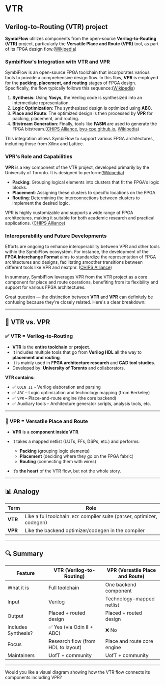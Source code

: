 # VTR


## **Verilog-to-Routing (VTR)** project

**SymbiFlow** utilizes components from the open-source **Verilog-to-Routing (VTR)** project, particularly the **Versatile Place and Route (VPR)** tool, as part of its FPGA design flow.([Wikipedia][1])

### SymbiFlow's Integration with VTR and VPR

SymbiFlow is an open-source FPGA toolchain that incorporates various tools to provide a comprehensive design flow. In this flow, **VPR** is employed for the **packing, placement, and routing** stages of FPGA design. Specifically, the flow typically follows this sequence:([Wikipedia][1])

1. **Synthesis**: Using **Yosys**, the Verilog code is synthesized into an intermediate representation.
2. **Logic Optimization**: The synthesized design is optimized using **ABC**.
3. **Place and Route**: The optimized design is then processed by **VPR** for packing, placement, and routing.
4. **Bitstream Generation**: Finally, tools like **FASM** are used to generate the FPGA bitstream.([CHIPS Alliance][2], [byu-cpe.github.io][3], [Wikipedia][1])

This integration allows SymbiFlow to support various FPGA architectures, including those from Xilinx and Lattice.&#x20;

### VPR's Role and Capabilities

**VPR** is a key component of the VTR project, developed primarily by the University of Toronto. It is designed to perform:([Wikipedia][1])

* **Packing**: Grouping logical elements into clusters that fit the FPGA's logic blocks.
* **Placement**: Assigning these clusters to specific locations on the FPGA.
* **Routing**: Determining the interconnections between clusters to implement the desired logic.

VPR is highly customizable and supports a wide range of FPGA architectures, making it suitable for both academic research and practical applications. ([CHIPS Alliance][2])

### Interoperability and Future Developments

Efforts are ongoing to enhance interoperability between VPR and other tools within the SymbiFlow ecosystem. For instance, the development of the **FPGA Interchange Format** aims to standardize the representation of FPGA architectures and designs, facilitating smoother transitions between different tools like VPR and nextpnr. ([CHIPS Alliance][2])

In summary, SymbiFlow leverages VPR from the VTR project as a core component for place and route operations, benefiting from its flexibility and support for various FPGA architectures.

[1]: https://en.wikipedia.org/wiki/Verilog-to-Routing?utm_source=chatgpt.com "Verilog-to-Routing"
[2]: https://www.chipsalliance.org/news/symbiflow-fpga-interchange-format-to-enable-interoperable-fpga-tooling/?utm_source=chatgpt.com "SymbiFlow FPGA Interchange Format to Enable Interoperable FPGA ..."
[3]: https://byu-cpe.github.io/ComputingBootCamp/tutorials/vtr/?utm_source=chatgpt.com "VTR • BYU Computing Bootcamp - GitHub Pages"

Great question — the distinction between **VTR** and **VPR** can definitely be confusing because they're closely related. Here's a clear breakdown:

---

## 🧩 **VTR vs. VPR**

### ✅ **VTR** = **Verilog-to-Routing**

* **VTR** is the **entire toolchain** or **project**.
* It includes multiple tools that go from **Verilog HDL** all the way to **placement and routing**.
* It is mainly used in **FPGA architecture research** and **CAD tool studies**.
* Developed by: **University of Toronto** and collaborators.

**VTR contains:**

* ✅ `ODIN II` – Verilog elaboration and parsing
* ✅ `ABC` – Logic optimization and technology mapping (from Berkeley)
* ✅ `VPR` – Place-and-route engine (the core backend)
* ✅ Auxiliary tools – Architecture generator scripts, analysis tools, etc.

---

### 🔧 **VPR** = **Versatile Place and Route**

* **VPR** is a **component inside VTR**.
* It takes a mapped netlist (LUTs, FFs, DSPs, etc.) and performs:

  * **Packing** (grouping logic elements)
  * **Placement** (deciding where they go on the FPGA fabric)
  * **Routing** (connecting them with wires)
* It’s **the heart** of the VTR flow, but not the whole story.

---

## 📊 Analogy

| Term    | Role                                                                     |
| ------- | ------------------------------------------------------------------------ |
| **VTR** | Like a full toolchain: `GCC` compiler suite (parser, optimizer, codegen) |
| **VPR** | Like the backend optimizer/codegen in the compiler                       |

---

## 🔍 Summary

| Feature             | VTR (Verilog-to-Routing)           | VPR (Versatile Place and Route) |
| ------------------- | ---------------------------------- | ------------------------------- |
| What it is          | Full toolchain                     | One backend component           |
| Input               | Verilog                            | Technology-mapped netlist       |
| Output              | Placed + routed design             | Placed + routed design          |
| Includes Synthesis? | ✅ Yes (via Odin II + ABC)          | ❌ No                            |
| Focus               | Research flow (from HDL to layout) | Place and route core engine     |
| Maintainers         | UofT + community                   | UofT + community                |

---

Would you like a visual diagram showing how the VTR flow connects its components including VPR?

